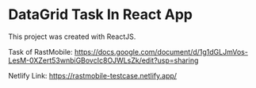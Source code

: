 # DataGrid Task In React App

This project was created with ReactJS.

Task of RastMobile:
https://docs.google.com/document/d/1g1dGLJmVos-LesM-0XZert53wnbiGBovcIc8OJWLsZk/edit?usp=sharing

Netlify Link:
https://rastmobile-testcase.netlify.app/
